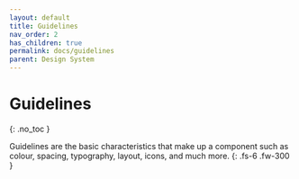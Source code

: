 ```yaml
---
layout: default
title: Guidelines
nav_order: 2
has_children: true
permalink: docs/guidelines
parent: Design System
---
```


# Guidelines
{: .no_toc }

Guidelines are the basic characteristics that make up a component such as colour, spacing, typography, layout, icons, and much more.
{: .fs-6 .fw-300 }
